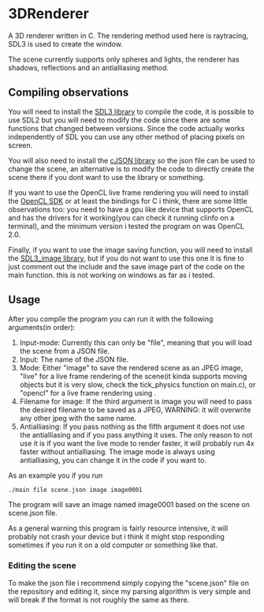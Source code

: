 # 3DRenderer

A 3D renderer written in C.
The rendering method used here is raytracing, SDL3 is used to create the window.

The scene currently supports only spheres and lights, the renderer has shadows, reflections and an antialliasing method.

## Compiling observations

You will need to install the [SDL3 library](https://github.com/libsdl-org/SDL) to compile the code, it is possible to use SDL2 but you will need to modify the code since there are some functions that changed between versions.
Since the code actually works independently of SDL you can use any other method of placing pixels on screen.

You will also need to install the [cJSON library](https://github.com/DaveGamble/cJSON) so the json file can be used to change the scene, an alternative is to modify the code to directly create the scene there if you dont want to use the library or something.

If you want to use the OpenCL live frame rendering you will need to install the [OpenCL SDK](https://github.com/KhronosGroup/OpenCL-SDK) or at least the bindings for C i think, there are some little observations too: you need to have a gpu like device that supports OpenCL and has the drivers for it working(you can check it running clinfo on a terminal), and the minimum version i tested the program on was OpenCL 2.0.

Finally, if you want to use the image saving function, you will need to install the [SDL3_image library](https://github.com/libsdl-org/SDL_image), but if you do not want to use this one it is fine to just comment out the include and the save image part of the code on the main function. this is not working on windows as far as i tested.

## Usage

After you compile the program you can run it with the following arguments(in order):

1. Input-mode: Currently this can only be "file", meaning that you will load the scene from a JSON file.
2. Input: The name of the JSON file.
3. Mode: Either "image" to save the rendered scene as an JPEG image, "live" for a live frame rendering of the scene(it kinda supports moving objects but it is very slow, check the tick_physics function on main.c), or "opencl" for a live frame rendering using .
4. Filename for image: If the third argument is image you will need to pass the desired filename to be saved as a JPEG, WARNING: it will overwrite any other jpeg with the same name.
5. Antialliasing: If you pass nothing as the fifth argument it does not use the antialliasing and if you pass anything it uses. The only reason to not use it is if you want the live mode to render faster, it will probably run 4x faster without antialliasing. The image mode is always using antialliasing, you can change it in the code if you want to.

As an example you if you run

```bash
./main file scene.json image image0001
```

The program will save an image named image0001 based on the scene on scene.json file.

As a general warning this program is fairly resource intensive, it will probably not crash your device but i think it might stop responding sometimes if you run it on a old computer or something like that.

### Editing the scene

To make the json file i recommend simply copying the "scene.json" file on the repository and editing it, since my parsing algorithm is very simple and will break if the format is not roughly the same as there.
